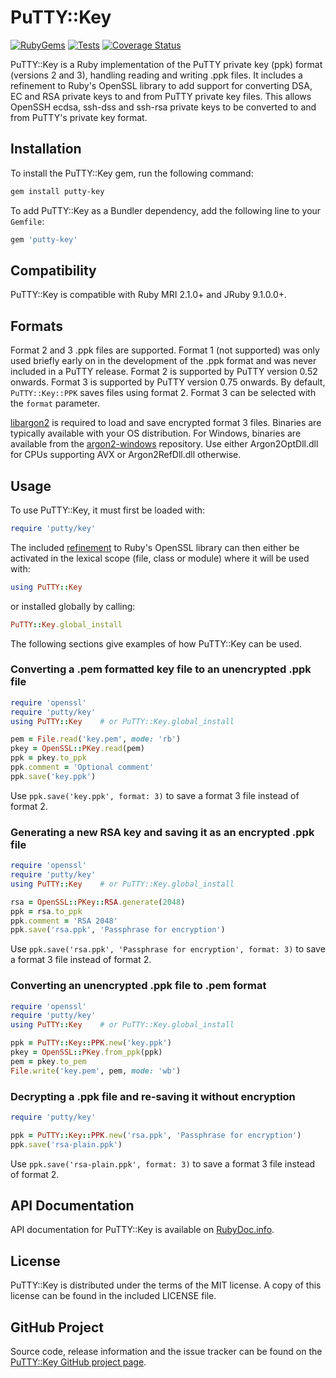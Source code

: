 # PuTTY::Key #

[![RubyGems](https://img.shields.io/gem/v/putty-key?logo=rubygems&label=Gem)](https://rubygems.org/gems/putty-key) [![Tests](https://github.com/philr/putty-key/workflows/Tests/badge.svg?branch=master&event=push)](https://github.com/philr/putty-key/actions?query=workflow%3ATests+branch%3Amaster+event%3Apush) [![Coverage Status](https://img.shields.io/coveralls/github/philr/putty-key/master?label=Coverage&logo=Coveralls)](https://coveralls.io/github/philr/putty-key?branch=master)

PuTTY::Key is a Ruby implementation of the PuTTY private key (ppk) format
(versions 2 and 3), handling reading and writing .ppk files. It includes a
refinement to Ruby's OpenSSL library to add support for converting DSA, EC and
RSA private keys to and from PuTTY private key files. This allows OpenSSH ecdsa,
ssh-dss and ssh-rsa private keys to be converted to and from PuTTY's private key
format.


## Installation ##

To install the PuTTY::Key gem, run the following command:

```bash
gem install putty-key
```

To add PuTTY::Key as a Bundler dependency, add the following line to your
`Gemfile`:

```ruby
gem 'putty-key'
```

## Compatibility ##

PuTTY::Key is compatible with Ruby MRI 2.1.0+ and JRuby 9.1.0.0+.


## Formats ##

Format 2 and 3 .ppk files are supported. Format 1 (not supported) was only used
briefly early on in the development of the .ppk format and was never included in
a PuTTY release. Format 2 is supported by PuTTY version 0.52 onwards. Format 3
is supported by PuTTY version 0.75 onwards. By default, `PuTTY::Key::PPK` saves
files using format 2. Format 3 can be selected with the `format` parameter.

[libargon2](https://github.com/P-H-C/phc-winner-argon2) is required to load and
save encrypted format 3 files. Binaries are typically available with your OS
distribution. For Windows, binaries are available from the
[argon2-windows](https://github.com/philr/argon2-windows/releases) repository.
Use either Argon2OptDll.dll for CPUs supporting AVX or Argon2RefDll.dll
otherwise.


## Usage ##

To use PuTTY::Key, it must first be loaded with:

```ruby
require 'putty/key'
```

The included [refinement](https://ruby-doc.org/core/doc/syntax/refinements_rdoc.html)
to Ruby's OpenSSL library can then either be activated in the lexical scope
(file, class or module) where it will be used with:

```ruby
using PuTTY::Key
```

or installed globally by calling:

```ruby
PuTTY::Key.global_install
```

The following sections give examples of how PuTTY::Key can be used.


### Converting a .pem formatted key file to an unencrypted .ppk file ###

```ruby
require 'openssl'
require 'putty/key'
using PuTTY::Key    # or PuTTY::Key.global_install

pem = File.read('key.pem', mode: 'rb')
pkey = OpenSSL::PKey.read(pem)
ppk = pkey.to_ppk
ppk.comment = 'Optional comment'
ppk.save('key.ppk')
```

Use `ppk.save('key.ppk', format: 3)` to save a format 3 file instead of
format 2.


### Generating a new RSA key and saving it as an encrypted .ppk file ###

```ruby
require 'openssl'
require 'putty/key'
using PuTTY::Key    # or PuTTY::Key.global_install

rsa = OpenSSL::PKey::RSA.generate(2048)
ppk = rsa.to_ppk
ppk.comment = 'RSA 2048'
ppk.save('rsa.ppk', 'Passphrase for encryption')
```

Use `ppk.save('rsa.ppk', 'Passphrase for encryption', format: 3)` to save a
format 3 file instead of format 2.


### Converting an unencrypted .ppk file to .pem format ###

```ruby
require 'openssl'
require 'putty/key'
using PuTTY::Key    # or PuTTY::Key.global_install

ppk = PuTTY::Key::PPK.new('key.ppk')
pkey = OpenSSL::PKey.from_ppk(ppk)
pem = pkey.to_pem
File.write('key.pem', pem, mode: 'wb')
```


### Decrypting a .ppk file and re-saving it without encryption ###

```ruby
require 'putty/key'

ppk = PuTTY::Key::PPK.new('rsa.ppk', 'Passphrase for encryption')
ppk.save('rsa-plain.ppk')
```

Use `ppk.save('rsa-plain.ppk', format: 3)` to save a format 3 file instead of
format 2.


## API Documentation ##

API documentation for PuTTY::Key is available on
[RubyDoc.info](https://www.rubydoc.info/gems/putty-key).


## License ##

PuTTY::Key is distributed under the terms of the MIT license. A copy of this
license can be found in the included LICENSE file.


## GitHub Project ##

Source code, release information and the issue tracker can be found on the
[PuTTY::Key GitHub project page](https://github.com/philr/putty-key).
